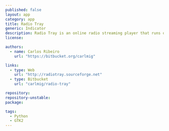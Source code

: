 ```yaml
---
published: false
layout: app
category: app
title: Radio Tray
generic: Indicator
description: Radio Tray is an online radio streaming player that runs on a Linux system tray. Its goal is to have the minimum interface possible, making it very straightforward to use. 
license:

authors: 
  - name: Carlos Ribeiro
    url: "https://bitbucket.org/carlmig"

links:
  - type: Web
    url: "http://radiotray.sourceforge.net"
  - type: Bitbucket
    url: "carlmig/radio-tray"

repository:
repository-unstable:
package:

tags:
  - Python
  - GTK2
---
```

